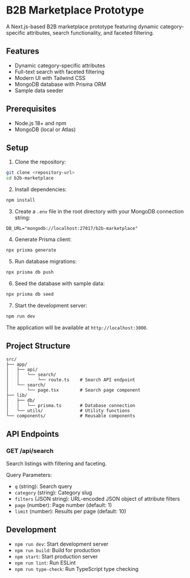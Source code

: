 # B2B Marketplace Prototype

A Next.js-based B2B marketplace prototype featuring dynamic category-specific attributes, search functionality, and faceted filtering.

## Features

- Dynamic category-specific attributes
- Full-text search with faceted filtering
- Modern UI with Tailwind CSS
- MongoDB database with Prisma ORM
- Sample data seeder

## Prerequisites

- Node.js 18+ and npm
- MongoDB (local or Atlas)

## Setup

1. Clone the repository:
```bash
git clone <repository-url>
cd b2b-marketplace
```

2. Install dependencies:
```bash
npm install
```

3. Create a `.env` file in the root directory with your MongoDB connection string:
```
DB_URL="mongodb://localhost:27017/b2b-marketplace"
```

4. Generate Prisma client:
```bash
npx prisma generate
```

5. Run database migrations:
```bash
npx prisma db push
```

6. Seed the database with sample data:
```bash
npx prisma db seed
```

7. Start the development server:
```bash
npm run dev
```

The application will be available at `http://localhost:3000`.

## Project Structure

```
src/
├── app/
│   ├── api/
│   │   └── search/
│   │       └── route.ts    # Search API endpoint
│   └── search/
│       └── page.tsx        # Search page component
├── lib/
│   ├── db/
│   │   └── prisma.ts       # Database connection
│   └── utils/              # Utility functions
└── components/             # Reusable components
```

## API Endpoints

### GET /api/search

Search listings with filtering and faceting.

Query Parameters:
- `q` (string): Search query
- `category` (string): Category slug
- `filters` (JSON string): URL-encoded JSON object of attribute filters
- `page` (number): Page number (default: 1)
- `limit` (number): Results per page (default: 10)

## Development

- `npm run dev`: Start development server
- `npm run build`: Build for production
- `npm start`: Start production server
- `npm run lint`: Run ESLint
- `npm run type-check`: Run TypeScript type checking 